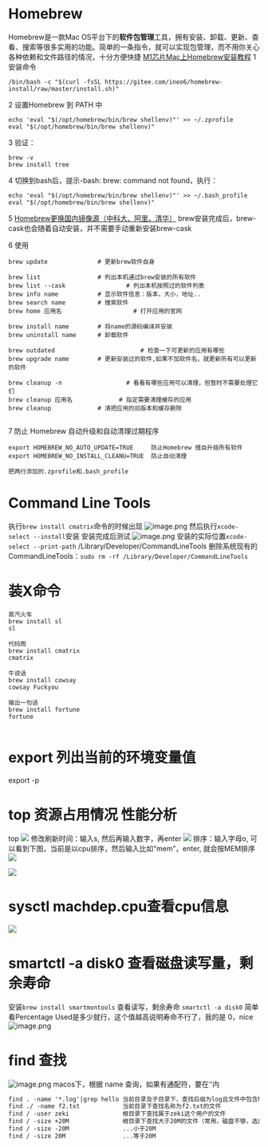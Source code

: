 # Homebrew
Homebrew是一款Mac OS平台下的**软件包管理**工具，拥有安装、卸载、更新、查看、搜索等很多实用的功能。简单的一条指令，就可以实现包管理，而不用你关心各种依赖和文件路径的情况，十分方便快捷
[M1芯片Mac上Homebrew安装教程](https://zhuanlan.zhihu.com/p/341831809)
1 安装命令
```shell
/bin/bash -c "$(curl -fsSL https://gitee.com/ineo6/homebrew-install/raw/master/install.sh)"
```

2 设置Homebrew 到 PATH 中
```shell
echo 'eval "$(/opt/homebrew/bin/brew shellenv)"' >> ~/.zprofile
eval "$(/opt/homebrew/bin/brew shellenv)"
```
3 验证：
```shell
brew -v
brew install tree
```
4 切换到bash后，提示-bash: brew: command not found，执行：
```shell
echo 'eval "$(/opt/homebrew/bin/brew shellenv)"' >> ~/.bash_profile
eval "$(/opt/homebrew/bin/brew shellenv)"
```
5 [Homebrew更换国内镜像源（中科大、阿里、清华）](https://blog.csdn.net/xiewanchen0708/article/details/128232697)
brew安装完成后，brew-cask也会随着自动安装，并不需要手动重新安装brew-cask

6 使用
```shell
brew update              # 更新brew软件自身

brew list                # 列出本机通过brew安装的所有软件
brew list --cask				 # 列出本机按照过的软件列表
brew info name           # 显示软件信息：版本，大小，地址..
brew search name         # 搜索软件
brew home 应用名					 # 打开应用的官网

brew install name        # 将name的源码编译并安装
brew uninstall name      # 卸载软件

brew outdated						 # 检查一下可更新的应用有哪些
brew upgrade name        # 更新安装过的软件,如果不加软件名，就更新所有可以更新的软件

brew cleanup -n					 # 看看有哪些应用可以清理，但暂时不需要处理它们
brew cleanup 应用名			 # 指定需要清理缓存的应用
brew cleanup             # 清把应用的旧版本和缓存删除


```

7 防止 Homebrew 自动升级和自动清理过期程序
```shell
export HOMEBREW_NO_AUTO_UPDATE=TRUE     防止Homebrew 擅自升级所有软件
export HOMEBREW_NO_INSTALL_CLEANU=TRUE  防止自动清理

把两行添加的.zprofile和.bash_profile
```

# Command Line Tools
执行`brew install cmatrix`命令的时候出现
![image.png](https://cdn.nlark.com/yuque/0/2023/png/663445/1673421272144-96d73839-2876-45ed-a302-d849199cbc89.png#averageHue=%2321333f&clientId=ue08a7ae4-1cdc-4&from=paste&height=174&id=u908b1296&originHeight=174&originWidth=968&originalType=binary&ratio=1&rotation=0&showTitle=false&size=96244&status=done&style=none&taskId=ua71cc914-5797-4bba-97a0-a3db3a6deba&title=&width=968)
然后执行`xcode-select --install`安装
安装完成后测试
![image.png](https://cdn.nlark.com/yuque/0/2023/png/663445/1673421424705-fd2b57db-c07c-46cd-b4aa-1b77d334f3c0.png#averageHue=%23283e4d&clientId=ue08a7ae4-1cdc-4&from=paste&height=304&id=u1d0f91ef&originHeight=304&originWidth=1230&originalType=binary&ratio=1&rotation=0&showTitle=false&size=386068&status=done&style=none&taskId=u341288a2-f301-465f-a808-46eed8cea99&title=&width=1230)
安装的实际位置`xcode-select --print-path`
/Library/Developer/CommandLineTools
删除系统现有的CommandLineTools：`sudo rm -rf /Library/Developer/CommandLineTools`

# 装X命令
```shell
蒸汽火车
brew install sl
sl

代码雨
brew install cmatrix
cmatrix

牛说话
brew install cowsay
cowsay Fuckyou

输出一句话
brew install fortune
fortune


```

# export 列出当前的环境变量值
export -p

# top 资源占用情况 性能分析
top
![](https://cdn.nlark.com/yuque/0/2023/png/663445/1682030069427-82af9c24-59d0-43a5-ad91-313ac901f97b.png?x-oss-process=image%2Fresize%2Cw_675%2Climit_0#averageHue=%23172f35&from=url&id=zho9c&originHeight=267&originWidth=675&originalType=binary&ratio=0.8999999761581421&rotation=0&showTitle=false&status=done&style=none&title=)
修改刷新时间：输入s, 然后再输入数字，再enter
![](https://cdn.nlark.com/yuque/0/2023/png/663445/1682030178144-2e2130a6-c278-47f1-9050-737ceab79ce4.png#averageHue=%230f272d&from=url&id=sIJHr&originHeight=217&originWidth=1029&originalType=binary&ratio=0.8999999761581421&rotation=0&showTitle=false&status=done&style=none&title=)
排序：输入字母o, 可以看到下图，当前是以cpu排序，然后输入比如“mem”，enter, 就会按MEM排序
![](https://cdn.nlark.com/yuque/0/2023/png/663445/1682030302459-20590858-f620-4e18-89f4-92323d0b8c56.png#averageHue=%230f272e&from=url&id=CLre8&originHeight=290&originWidth=820&originalType=binary&ratio=0.8999999761581421&rotation=0&showTitle=false&status=done&style=none&title=)

![](https://cdn.nlark.com/yuque/0/2023/png/663445/1682030414012-0911c0c1-bfb7-442c-8e56-2bd21a44db86.png#averageHue=%2310282e&from=url&id=quSf3&originHeight=373&originWidth=819&originalType=binary&ratio=0.8999999761581421&rotation=0&showTitle=false&status=done&style=none&title=)

# sysctl machdep.cpu查看cpu信息
![](https://cdn.nlark.com/yuque/0/2023/png/663445/1687033582364-34318472-0fe1-438f-aba3-99aec5ae49f7.png#averageHue=%230c2931&from=url&id=xjgZx&originHeight=154&originWidth=464&originalType=binary&ratio=0.8999999761581421&rotation=0&showTitle=false&status=done&style=none&title=)

# smartctl -a disk0 查看磁盘读写量，剩余寿命
安装`brew install smartmontools`
查看读写，剩余寿命 `smartctl -a disk0`
简单看Percentage Used是多少就行，这个值越高说明寿命不行了，我的是 0，nice
![image.png](https://cdn.nlark.com/yuque/0/2023/png/663445/1689198169335-3c29bd5d-c798-43f1-91f7-b66352e4bdab.png#averageHue=%23081d24&clientId=u24f4097a-630c-4&from=paste&height=198&id=uc24d469e&originHeight=395&originWidth=954&originalType=binary&ratio=2&rotation=0&showTitle=false&size=73512&status=done&style=none&taskId=u30b2ed6c-ad98-41dc-8b44-e14689a6bf5&title=&width=477)

# find 查找
![image.png](https://cdn.nlark.com/yuque/0/2023/png/663445/1689270934310-3b83c7a7-2e7d-4585-9147-8898988a0674.png#averageHue=%230f313a&clientId=u5089caa5-8bdf-4&from=paste&height=169&id=u12b32f54&originHeight=162&originWidth=593&originalType=binary&ratio=2&rotation=0&showTitle=false&size=64643&status=done&style=none&taskId=udee89a11-7e32-481e-b1de-d34fbca1691&title=&width=617.5)
macos下，根据 name 查询，如果有通配符，要在‘’内
```markdown
find . -name '*.log'|grep hello	当前目录及子目录下，查找后缀为log且文件中包含hello字样的文件
find ./ -name f2.txt			当前目录下查找名称为f2.txt的文件
find / -user zeki				根目录下查找属于zeki这个用户的文件
find / -size +20M				根目录下查找大于20M的文件（常用，磁盘不够，选出大文件删除）
find / -size -20M				...小于20M
find / -size 20M				...等于20M
```


 
